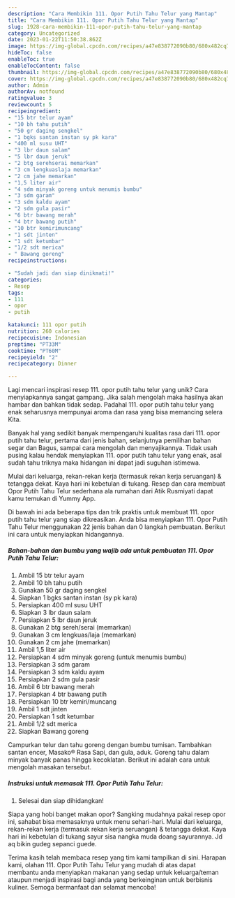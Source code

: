 ```yaml
---
description: "Cara Membikin 111. Opor Putih Tahu Telur yang Mantap"
title: "Cara Membikin 111. Opor Putih Tahu Telur yang Mantap"
slug: 1928-cara-membikin-111-opor-putih-tahu-telur-yang-mantap
category: Uncategorized
date: 2023-01-22T11:50:38.862Z
image: https://img-global.cpcdn.com/recipes/a47e838772090b80/680x482cq70/111-opor-putih-tahu-telur-foto-resep-utama.jpg
hideToc: false
enableToc: true
enableTocContent: false
thumbnail: https://img-global.cpcdn.com/recipes/a47e838772090b80/680x482cq70/111-opor-putih-tahu-telur-foto-resep-utama.jpg
cover: https://img-global.cpcdn.com/recipes/a47e838772090b80/680x482cq70/111-opor-putih-tahu-telur-foto-resep-utama.jpg
author: Admin
authorAv: notfound
ratingvalue: 3
reviewcount: 5
recipeingredient:
- "15 btr telur ayam"
- "10 bh tahu putih"
- "50 gr daging sengkel"
- "1 bgks santan instan sy pk kara"
- "400 ml susu UHT"
- "3 lbr daun salam"
- "5 lbr daun jeruk"
- "2 btg serehserai memarkan"
- "3 cm lengkuaslaja memarkan"
- "2 cm jahe memarkan"
- "1,5 liter air"
- "4 sdm minyak goreng untuk menumis bumbu"
- "3 sdm garam"
- "3 sdm kaldu ayam"
- "2 sdm gula pasir"
- "6 btr bawang merah"
- "4 btr bawang putih"
- "10 btr kemirimuncang"
- "1 sdt jinten"
- "1 sdt ketumbar"
- "1/2 sdt merica"
- " Bawang goreng"
recipeinstructions:

- "Sudah jadi dan siap dinikmati!"
categories:
- Resep
tags:
- 111
- opor
- putih

katakunci: 111 opor putih 
nutrition: 260 calories
recipecuisine: Indonesian
preptime: "PT33M"
cooktime: "PT60M"
recipeyield: "2"
recipecategory: Dinner

---
```





Lagi mencari inspirasi resep 111. opor putih tahu telur yang unik? Cara menyiapkannya sangat gampang. Jika salah mengolah maka hasilnya akan hambar dan bahkan tidak sedap. Padahal 111. opor putih tahu telur yang enak seharusnya mempunyai aroma dan rasa yang bisa memancing selera Kita.





Banyak hal yang sedikit banyak mempengaruhi kualitas rasa dari 111. opor putih tahu telur, pertama dari jenis bahan, selanjutnya pemilihan bahan segar dan Bagus, sampai cara mengolah dan menyajikannya. Tidak usah pusing kalau hendak menyiapkan 111. opor putih tahu telur yang enak,      asal sudah tahu triknya maka hidangan ini dapat jadi suguhan istimewa.














Mulai dari keluarga, rekan-rekan kerja (termasuk rekan kerja seruangan) &amp; tetangga dekat. Kaya hari ini kebetulan di tukang. Resep dan cara membuat Opor Putih Tahu Telur sederhana ala rumahan dari Atik Rusmiyati dapat kamu temukan di Yummy App.






Di bawah ini ada beberapa tips dan trik praktis untuk membuat 111. opor putih tahu telur yang siap dikreasikan. Anda bisa menyiapkan 111. Opor Putih Tahu Telur menggunakan 22 jenis bahan dan 0 langkah pembuatan. Berikut ini cara untuk menyiapkan hidangannya.

<!--inarticleads1-->

##### Bahan-bahan dan bumbu yang wajib ada untuk pembuatan 111. Opor Putih Tahu Telur:

1. Ambil 15 btr telur ayam
1. Ambil 10 bh tahu putih
1. Gunakan 50 gr daging sengkel
1. Siapkan 1 bgks santan instan (sy pk kara)
1. Persiapkan 400 ml susu UHT
1. Siapkan 3 lbr daun salam
1. Persiapkan 5 lbr daun jeruk
1. Gunakan 2 btg sereh/serai (memarkan)
1. Gunakan 3 cm lengkuas/laja (memarkan)
1. Gunakan 2 cm jahe (memarkan)
1. Ambil 1,5 liter air
1. Persiapkan 4 sdm minyak goreng (untuk menumis bumbu)
1. Persiapkan 3 sdm garam
1. Persiapkan 3 sdm kaldu ayam
1. Persiapkan 2 sdm gula pasir
1. Ambil 6 btr bawang merah
1. Persiapkan 4 btr bawang putih
1. Persiapkan 10 btr kemiri/muncang
1. Ambil 1 sdt jinten
1. Persiapkan 1 sdt ketumbar
1. Ambil 1/2 sdt merica
1. Siapkan  Bawang goreng


Campurkan telur dan tahu goreng dengan bumbu tumisan. Tambahkan santan encer, Masako® Rasa Sapi, dan gula, aduk. Goreng tahu dalam minyak banyak panas hingga kecoklatan. Berikut ini adalah cara untuk mengolah masakan tersebut. 

<!--inarticleads2-->

##### Instruksi untuk memasak 111. Opor Putih Tahu Telur:


1. Selesai dan siap dihidangkan!

Siapa yang hobi banget makan opor? Sangking mudahnya pakai resep opor ini, sahabat bisa memasaknya untuk menu sehari-hari. Mulai dari keluarga, rekan-rekan kerja (termasuk rekan kerja seruangan) &amp; tetangga dekat. Kaya hari ini kebetulan di tukang sayur sisa nangka muda doang sayurannya. Jd aq bikin gudeg sepanci guede. 

Terima kasih telah membaca resep yang tim kami tampilkan di sini. Harapan kami, olahan 111. Opor Putih Tahu Telur yang mudah di atas dapat membantu anda menyiapkan makanan yang sedap untuk keluarga/teman ataupun menjadi inspirasi bagi anda yang berkeinginan untuk berbisnis kuliner. Semoga bermanfaat dan selamat mencoba!
